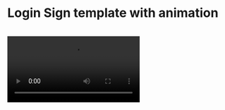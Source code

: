 # Login Sign template with animation
<!-- <img src="login-signup.gif" alt="A GIF image" width="600" height="300" align="center"> -->
<br>
<video autoplay loop>
  <source src="login-signup.mp4" type="video/mp4">
  Your browser does not support the video tag.
</video>
